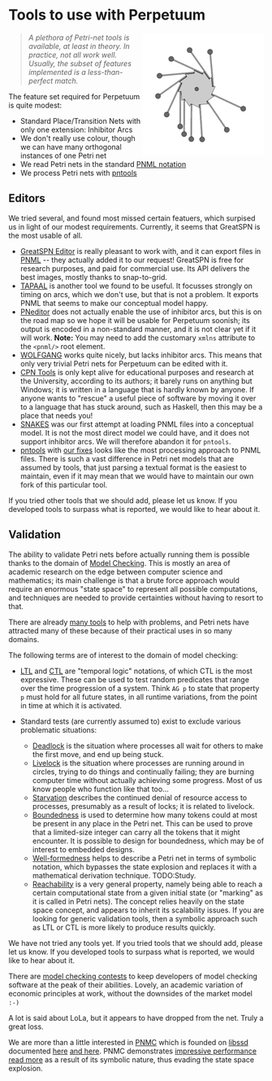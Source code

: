 # Tools to use with Perpetuum

<img alt="Perpetuum Mobile" src="pix/240px-PerpetuumMobile.gif" style="float: right;"/>

> *A plethora of Petri-net tools is available, at least in theory.  In
> practice, not all work well.  Usually, the subset of features implemented
> is a less-than-perfect match.*

The feature set required for Perpetuum is quite modest:

  * Standard Place/Transition Nets with only one extension: Inhibitor Arcs
  * We don't really use colour, though we can have many orthogonal instances
    of one Petri net
  * We read Petri nets in the standard
    [PNML notation](http://pnml.org)
  * We process Petri nets with
    [pntools](https://github.com/vanrein/pntools)


## Editors

We tried several, and found most missed certain featuers, which surpised us
in light of our modest requirements.  Currently, it seems that GreatSPN
is the most usable of all.

  * [GreatSPN Editor](http://www.di.unito.it/~amparore/mc4cslta/editor.html)
    is really pleasant to work with, and it can export files in
    [PNML](http://www.pnml.org) -- they actually added it to our request!
    GreatSPN is free for research purposes, and paid for commercial use.
    Its API delivers the best images, mostly thanks to snap-to-grid.
  * [TAPAAL](http://www.tapaal.net) is another tool we found to be useful.
    It focusses strongly on timing on arcs, which we don't use, but that is
    not a problem.  It exports PNML that seems to make our conceptual model
    happy.
  * [PNeditor](http://www.pneditor.org) does not actually enable the use of
    inhibitor arcs, but this is on the road map so we hope it will be usable
    for Perpetuum soonish; its output is encoded in a non-standard manner,
    and it is not clear yet if it will work.  **Note:** You may need to add
    the customary `xmlns` attribute to the `<pnml/>` root element.
  * [WOLFGANG](https://sourceforge.net/projects/wolfgang-editor/)
    works quite nicely, but lacks inhibitor arcs.  This means that only
    very trivial Petri nets for Perpetuum can be edited with it.
  * [CPN Tools](http://cpntools.org) is only kept alive for educational
    purposes and research at the University, according to its authors;
    it barely runs on anything but Windows; it is written in a language
    that is hardly known by anyone.  If anyone wants to "rescue" a useful
    piece of software by moving it over to a language that has stuck
    around, such as Haskell, then this may be a place that needs you!
  * [SNAKES](https://www.ibisc.univ-evry.fr/~fpommereau/SNAKES/API/index.html)
    was our first attempt at loading PNML files into a conceptual model.
    It is not the most direct model we could have, and it does not support
    inhibitor arcs.  We will therefore abandon it for `pntools`.
  * [pntools](https://github.com/irgangla/pntools)
    with
    [our fixes](https://github.com/vanrein/pntools)
    looks like the most processing approach to PNML files.  There is such a
    vast difference in Petri net models that are assumed by tools, that just
    parsing a textual format is the easiest to maintain, even if it may mean
    that we would have to maintain our own fork of this particular tool.

If you tried other tools that we should add, please let us know.  If you
developed tools to surpass what is reported, we would like to hear about it.


## Validation

The ability to validate Petri nets before actually running them is possible
thanks to the domain of
[Model Checking](https://en.wikipedia.org/wiki/Model_checking).
This is mostly an area of academic research on the edge between
computer science and mathematics; its main challenge is that a brute force
approach would require an enormous "state space" to represent all possible
computations, and techniques are needed to provide certainties without
having to resort to that.

There are already
[many tools](https://en.wikipedia.org/wiki/List_of_model_checking_tools)
to help with problems, and Petri nets have attracted many of these because
of their practical uses in so many domains.

The following terms are of interest to the domain of model checking:

  * [LTL](https://en.wikipedia.org/wiki/Linear_temporal_logic)
    and
    [CTL](https://en.wikipedia.org/wiki/Computation_tree_logic)
    are "temporal logic" notations, of which CTL is the most expressive.
    These can be used to test random predicates that range over the time
    progression of a system.  Think `AG p` to state that property `p`
    must hold for all future states, in all runtime variations, from the
    point in time at which it is activated.

  * Standard tests (are currently assumed to) exist to exclude various
    problematic situations:
      - [Deadlock](https://en.wikipedia.org/wiki/Deadlock)
        is the situation where processes all wait for
        others to make the first move, and end up being stuck.
      - [Livelock](https://en.wikipedia.org/wiki/Deadlock#Livelock)
        is the situation where processes are running around in circles,
        trying to do things and continually failing; they are burning
        computer time without actually achieving some progress.  Most of us
        know people who function like that too...
      - [Starvation](https://en.wikipedia.org/wiki/Starvation_(computer_science))
        describes the continued denial of resource access to processes,
        presumably as a result of locks; it is related to livelock.
      - [Boundedness](https://en.wikipedia.org/wiki/Petri_net#Boundedness)
        is used to determine how many tokens could at most be present in any
        place in the Petri net.  This can be used to prove that a limited-size
        integer can carry all the tokens that it might encounter.  It is
        possible to design for boundedness, which may be of interest to
        embedded designs.
      - [Well-formedness](https://en.wikipedia.org/wiki/Well-formed_Petri_net)
        helps to describe a Petri net in terms of symbolic notation, which
        bypasses the state explosion and replaces it with a mathematical
        derivation technique.  TODO:Study.
      - [Reachability](https://en.wikipedia.org/wiki/Petri_net#Reachability)
        is a very general property, namely being able to reach a certain
        computational state from a given initial state (or "marking" as it
        is called in Petri nets).  The concept relies heavily on the state
        space concept, and appears to inherit its scalability issues.  If
        you are looking for generic validation tools, then a symbolic approach
        such as LTL or CTL is more likely to produce results quickly.

We have not tried any tools yet.  If you tried tools that we should add,
please let us know.  If you developed tools to surpass what is reported, we
would like to hear about it.

There are
[model checking contests](http://mcc.lip6.fr/results.php)
to keep developers of model checking software at the peak of their abilities.
Lovely, an academic variation of economic principles at work, without the
downsides of the market model `:-)`

A lot is said about LoLa, but it appears to have dropped from the net.
Truly a great loss.

We are more than a little interested in
[PNMC](https://ahamez.github.io/pnmc/)
which is founded on
[libssd](https://github.com/ahamez/libsdd)
documented
[here](http://reasoning.cs.ucla.edu/sdd/doc/sdd-beginner-manual.pdf)
[and here](http://reasoning.cs.ucla.edu/sdd/doc/sdd-advanced-manual.pdf).
PNMC demonstrates
[impressive performance](https://www.researchgate.net/publication/220444223_Building_Efficient_Model_Checkers_using_Hierarchical_Set_Decision_Diagrams_and_Automatic_Saturation)
[read more](https://www.researchgate.net/publication/307585994_A_Symbolic_Model_Checker_for_Petri_Nets_pnmc)
as a result of its symbolic nature, thus evading the state space explosion.

